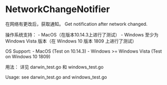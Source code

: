 # NetworkChangeNotifier

在网络有更改后，获取通知。
Get notification after network changed.


操作系统支持：
    - MacOS（在版本10.14.3上进行了测试）
    - Windows 至少为 Windows Vista 版本（在 Windows 10 版本 1809 上进行了测试）

OS Support: 
    - MacOS (Test on 10.14.3)
    - Windows >= Windows Vista (Test on Windows 10 1809)


用法：
    详见 darwin_test.go 和 windows_test.go

Usage:
    see darwin_test.go and windows_test.go